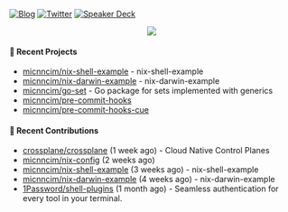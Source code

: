 [![Blog](https://img.shields.io/badge/Blog-0?style=flat-square&logo=gatsby&color=181717&logoColor=white)](https://micnncim.com)
[![Twitter](https://img.shields.io/badge/Twitter-0?style=flat-square&logo=twitter&color=1DA1F2&logoColor=white)](https://twitter.com/micnncim)
[![Speaker Deck](https://img.shields.io/badge/Speaker_Deck-0?style=flat-square&logo=speaker-deck&color=009287&logoColor=white)](https://speakerdeck.com/micnncim)

<p align="center">
<img src="https://github-readme-stats.vercel.app/api?username=micnncim&show_icons=true&count_private=true" />
</p>

#### 🍎 Recent Projects

- [micnncim/nix-shell-example](https://github.com/micnncim/nix-shell-example) - nix-shell-example
- [micnncim/nix-darwin-example](https://github.com/micnncim/nix-darwin-example) - nix-darwin-example
- [micnncim/go-set](https://github.com/micnncim/go-set) - Go package for sets implemented with generics
- [micnncim/pre-commit-hooks](https://github.com/micnncim/pre-commit-hooks)
- [micnncim/pre-commit-hooks-cue](https://github.com/micnncim/pre-commit-hooks-cue)

#### 🌱 Recent Contributions

- [crossplane/crossplane](https://github.com/crossplane/crossplane) (1 week ago) - Cloud Native Control Planes
- [micnncim/nix-config](https://github.com/micnncim/nix-config) (2 weeks ago)
- [micnncim/nix-shell-example](https://github.com/micnncim/nix-shell-example) (3 weeks ago) - nix-shell-example
- [micnncim/nix-darwin-example](https://github.com/micnncim/nix-darwin-example) (4 weeks ago) - nix-darwin-example
- [1Password/shell-plugins](https://github.com/1Password/shell-plugins) (1 month ago) - Seamless authentication for every tool in your terminal.

